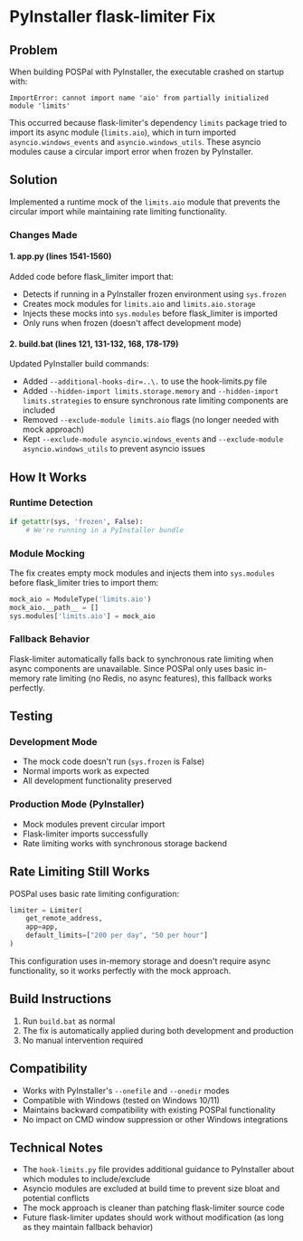 # PyInstaller flask-limiter Fix

## Problem
When building POSPal with PyInstaller, the executable crashed on startup with:
```
ImportError: cannot import name 'aio' from partially initialized module 'limits'
```

This occurred because flask-limiter's dependency `limits` package tried to import its async module (`limits.aio`), which in turn imported `asyncio.windows_events` and `asyncio.windows_utils`. These asyncio modules cause a circular import error when frozen by PyInstaller.

## Solution
Implemented a runtime mock of the `limits.aio` module that prevents the circular import while maintaining rate limiting functionality.

### Changes Made

#### 1. app.py (lines 1541-1560)
Added code before flask_limiter import that:
- Detects if running in a PyInstaller frozen environment using `sys.frozen`
- Creates mock modules for `limits.aio` and `limits.aio.storage`
- Injects these mocks into `sys.modules` before flask_limiter is imported
- Only runs when frozen (doesn't affect development mode)

#### 2. build.bat (lines 121, 131-132, 168, 178-179)
Updated PyInstaller build commands:
- Added `--additional-hooks-dir=..\.` to use the hook-limits.py file
- Added `--hidden-import limits.storage.memory` and `--hidden-import limits.strategies` to ensure synchronous rate limiting components are included
- Removed `--exclude-module limits.aio` flags (no longer needed with mock approach)
- Kept `--exclude-module asyncio.windows_events` and `--exclude-module asyncio.windows_utils` to prevent asyncio issues

## How It Works

### Runtime Detection
```python
if getattr(sys, 'frozen', False):
    # We're running in a PyInstaller bundle
```

### Module Mocking
The fix creates empty mock modules and injects them into `sys.modules` before flask_limiter tries to import them:
```python
mock_aio = ModuleType('limits.aio')
mock_aio.__path__ = []
sys.modules['limits.aio'] = mock_aio
```

### Fallback Behavior
Flask-limiter automatically falls back to synchronous rate limiting when async components are unavailable. Since POSPal only uses basic in-memory rate limiting (no Redis, no async features), this fallback works perfectly.

## Testing

### Development Mode
- The mock code doesn't run (`sys.frozen` is False)
- Normal imports work as expected
- All development functionality preserved

### Production Mode (PyInstaller)
- Mock modules prevent circular import
- Flask-limiter imports successfully
- Rate limiting works with synchronous storage backend

## Rate Limiting Still Works
POSPal uses basic rate limiting configuration:
```python
limiter = Limiter(
    get_remote_address,
    app=app,
    default_limits=["200 per day", "50 per hour"]
)
```

This configuration uses in-memory storage and doesn't require async functionality, so it works perfectly with the mock approach.

## Build Instructions
1. Run `build.bat` as normal
2. The fix is automatically applied during both development and production
3. No manual intervention required

## Compatibility
- Works with PyInstaller's `--onefile` and `--onedir` modes
- Compatible with Windows (tested on Windows 10/11)
- Maintains backward compatibility with existing POSPal functionality
- No impact on CMD window suppression or other Windows integrations

## Technical Notes
- The `hook-limits.py` file provides additional guidance to PyInstaller about which modules to include/exclude
- Asyncio modules are excluded at build time to prevent size bloat and potential conflicts
- The mock approach is cleaner than patching flask-limiter source code
- Future flask-limiter updates should work without modification (as long as they maintain fallback behavior)
